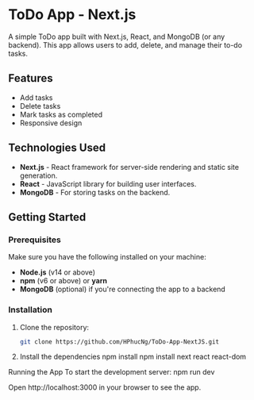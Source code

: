 # ToDo App - Next.js

A simple ToDo app built with Next.js, React, and MongoDB (or any backend). This app allows users to add, delete, and manage their to-do tasks.

## Features

- Add tasks
- Delete tasks
- Mark tasks as completed
- Responsive design

## Technologies Used

- **Next.js** - React framework for server-side rendering and static site generation.
- **React** - JavaScript library for building user interfaces.
- **MongoDB** - For storing tasks on the backend.

## Getting Started

### Prerequisites

Make sure you have the following installed on your machine:

- **Node.js** (v14 or above)
- **npm** (v6 or above) or **yarn**
- **MongoDB** (optional) if you're connecting the app to a backend

### Installation

1. Clone the repository:
   ```bash
   git clone https://github.com/HPhucNg/ToDo-App-NextJS.git
2. Install the dependencies
    npm install
    npm install next react react-dom
   
Running the App
To start the development server:
npm run dev

Open http://localhost:3000 in your browser to see the app.
